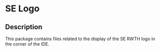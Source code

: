 # SE Logo

## Description
This package contains files related to the display of the SE RWTH logo in the corner of the IDE.